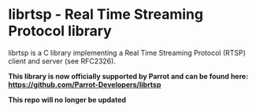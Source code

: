 # librtsp - Real Time Streaming Protocol library

librtsp is a C library implementing a Real Time Streaming Protocol (RTSP)
client and server (see RFC2326).

**This library is now officially supported by Parrot and can be found here:
https://github.com/Parrot-Developers/librtsp**

**This repo will no longer be updated**
